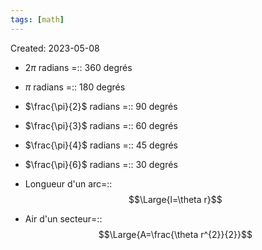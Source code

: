 ```yaml
---
tags: [math] 
---
```

Created: 2023-05-08

- $2\pi$ radians =:: 360 degrés
<!--SR:!2023-05-11,3,250-->
- $\pi$ radians =:: 180 degrés
<!--SR:!2023-05-11,3,250-->
- $\frac{\pi}{2}$ radians =:: 90 degrés
<!--SR:!2023-05-11,3,250-->
- $\frac{\pi}{3}$ radians =:: 60 degrés
<!--SR:!2023-05-11,3,250-->
- $\frac{\pi}{4}$ radians =:: 45 degrés
<!--SR:!2023-05-11,3,250-->
- $\frac{\pi}{6}$ radians =:: 30 degrés
<!--SR:!2023-05-11,3,250-->

- Longueur d'un arc=::$$\Large{l=\theta r}$$
<!--SR:!2023-05-11,3,250-->
- Air d'un secteur=::$$\Large{A=\frac{\theta r^{2}}{2}}$$
<!--SR:!2023-05-11,3,250-->
